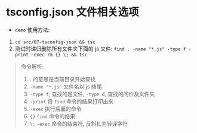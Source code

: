 # tsconfig.json 文件相关选项
- `demo` 使用方法: 
1. `cd src/07-tsconfig-json && tsc`
2. 测试时递归删除所有文件夹下面的 js 文件:
`find . -name "*.js" -type f -print -exec rm {} \; && tsc`
> 命令解析: 
> 
> 1. . 的意思是当前目录开始查找
> 2. `-name "*.js"` 文件名以 js 结尾
> 3. `-type f`, 查找的是文件, `-type d`, 查找的问价及文件夹
> 4. `-print` 将 `find` 命令的结果打印出来
> 5. `-exec` 执行后面的命令
> 6. `{}` `find` 命令的结果
> 7. `\;` `-exec` 命令的结束符, 反斜杠为转译字符

